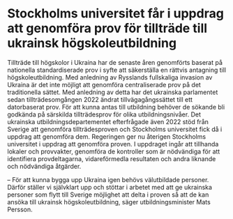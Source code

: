 # Stockholms universitet får i uppdrag att genomföra prov för tillträde till ukrainsk högskoleutbildning

Tillträde till högskolor i Ukraina har de senaste åren genomförts baserat på nationella standardiserade prov i syfte att säkerställa en rättvis antagning till högskoleutbildning. Med anledning av Rysslands fullskaliga invasion av Ukraina är det inte möjligt att genomföra centraliserade prov på det traditionella sättet. Med anledning av detta har det ukrainska parlamentet sedan tillträdesomgången 2022 ändrat tillvägagångssättet till ett datorbaserat prov. För att kunna antas till utbildning behöver de sökande bli godkända på särskilda tillträdesprov för olika utbildningsnivåer. Det ukrainska utbildningsdepartementet efterfrågade även 2022 stöd från Sverige att genomföra tillträdesproven och Stockholms universitet fick då i uppdrag att genomföra dem. Regeringen ger nu återigen Stockholms universitet i uppdrag att genomföra proven. I uppdraget ingår att tillhanda lokaler och provvakter, genomföra de kontroller som är nödvändiga för att identifiera provdeltagarna, vidareförmedla resultaten och andra liknande och nödvändiga åtgärder.

– För att kunna bygga upp Ukraina igen behövs välutbildade personer. Därför ställer vi självklart upp och stöttar i arbetet med att ge ukrainska personer som flytt till Sverige möjlighet att delta i proven så att de kan ansöka till ukrainsk högskoleutbildning, säger utbildningsminister Mats Persson.
